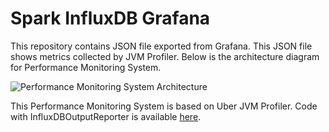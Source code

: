 # Spark InfluxDB Grafana
This repository contains JSON file exported from Grafana. This JSON file shows metrics collected by JVM Profiler. Below is the architecture diagram for Performance Monitoring System.

![Performance Monitoring System Architecture](https://github.com/baghelamit/spark-influxdb-grafana/blob/master/architecture.jpg)


This Performance Monitoring System is based on Uber JVM Profiler. Code with InfluxDBOutputReporter is available [here](https://github.com/baghelamit/jvm-profiler/tree/influxdb_reporter). 
